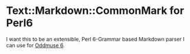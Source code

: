 # Text::Markdown::CommonMark for Perl6

I want this to be an extensible, Perl 6-Grammar based Markdown parser I can use for
[Oddmuse 6](https://github.com/kensanata/oddmuse6).
